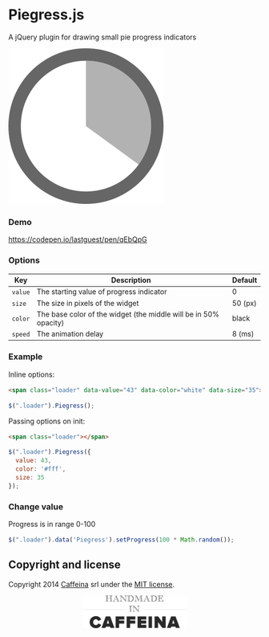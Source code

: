 Piegress.js
========

A jQuery plugin for drawing small pie progress indicators

<img src="https://raw.githubusercontent.com/CaffeinaLab/piegress.js/master/example.svg">

### Demo
https://codepen.io/lastguest/pen/qEbQpG

### Options

Key  | Description | Default
------------- | ------------- |  -------
`value`  | The starting value of progress indicator | 0
`size`   | The size in pixels of the widget | 50 (px)
`color`  | The base color of the widget (the middle will be in 50% opacity) | black
`speed`  | The animation delay | 8 (ms)

### Example

Inline options:

```html
<span class="loader" data-value="43" data-color="white" data-size="35"></span>
```

```javascript
$(".loader").Piegress();
```

Passing options on init:

```html
<span class="loader"></span>
```

```javascript
$(".loader").Piegress({
  value: 43,
  color: '#fff',
  size: 35
});
```

### Change value

Progress is in range 0-100

```javascript
$(".loader").data('Piegress').setProgress(100 * Math.random());
```

## Copyright and license

Copyright 2014 [Caffeina](http://caffeina.co) srl under the [MIT license](LICENSE.md).

<p align="center"><a href="http://caffeina.co" target="_blank" title="Caffeina - Ideas Never Sleep"><img src="https://github.com/CaffeinaLab/BrandResources/blob/master/caffeina-handmade.png?raw=true" align="center" height="65"></a></p>

